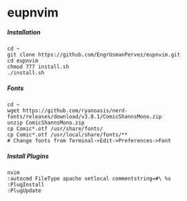 # eupnvim
##### Installation
```
cd ~
git clone https://github.com/EngrUsmanPervez/eupnvim.git
cd eupnvim
chmod 777 install.sh
./install.sh
```
##### Fonts
```
cd ~
wget https://github.com/ryanoasis/nerd-fonts/releases/download/v3.0.1/ComicShannsMono.zip
unzip ComicShannsMono.zip
cp Comic*.otf /usr/share/fonts/
cp Comic*.otf /usr/local/share/fonts/**
# Change fonts from Terminal->Edit->Preferences->Font
```
##### Install Plugins
```
nvim
:autocmd FileType apache setlocal commentstring=#\ %s
:PlugInstall
:PlugUpdate
```
